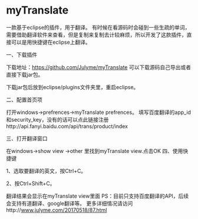 # myTranslate
一款基于eclipse的插件，用于翻译。
有时候在看源码时会碰到一些生疏的单词，需要借助翻译软件来查看，但是复制来复制去计较麻烦，所以开发了这款插件，直接可以是用快捷键在eclipse上翻译。

一、下载插件

下载地址：https://github.com/Julyme/myTranslate 可以下载源码自己导出或者直接下载jar包。

下载jar包后放到eclipse/plugins文件夹里，重启eclipse。

二、配置首页项

打开windows->prefrences->myTranslate prefrences。
填写百度翻译的app_id和security_key，没有的话可以点此链接注册http://api.fanyi.baidu.com/api/trans/product/index

三、打开翻译窗口

在windows->show view ->other 里找到myTranslate view.点击OK
四、使用快捷键

1、选取要翻译的英文，按Ctrl+C。

2、按Ctrl+Shift+C。

翻译结果会显示在myTranslate view里面
PS：目前只支持百度翻译的API，后续会支持有道翻译、google翻译等。
更多详细情况请访问http://www.julyme.com/20170518/87.html
